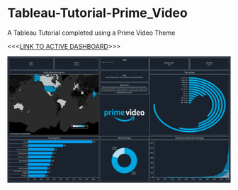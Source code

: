 # Tableau-Tutorial-Prime_Video
A Tableau Tutorial completed using a Prime Video Theme

<<<[LINK TO ACTIVE DASHBOARD](https://public.tableau.com/app/profile/henrico.pieterse/viz/PrimeVideo_16894351206820/Dashboard1?publish=yes)>>>


![Screenshot](https://raw.githubusercontent.com/HenricoPi-DataScience/Tableau-Tutorial-Prime_Video/main/Data%20science%20-%20Prime%20Video.png)
